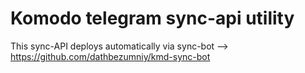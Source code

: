 # Komodo telegram sync-api utility

This sync-API deploys automatically via sync-bot --> https://github.com/dathbezumniy/kmd-sync-bot